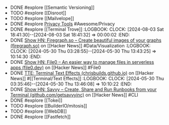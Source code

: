 - DONE #explore [[Semantic Versioning]]
- TODO #explore [[Disroot]]
- TODO #explore [[Mailvelope]]
- DONE #explore [Privacy Tools](https://www.privacytools.io/) #Awesome/Privacy
- DONE #explore [[Terminal Trove]]
  :LOGBOOK:
  CLOCK: [2024-08-03 Sat 18:41:30]--[2024-08-03 Sat 18:41:32] =>  00:00:02
  :END:
- DONE [Show HN: Firegraph.so – Create beautiful images of your graphs (firegraph.so)](https://news.ycombinator.com/item?id=40503793) on [[Hacker News]] #Data/Visualization
  :LOGBOOK:
  CLOCK: [2024-05-30 Thu 03:28:55]--[2024-05-30 Thu 13:43:25] =>  10:14:30
  :END:
- DONE [Show HN: File0 – An easier way to manage files in serverless apps (file0.dev)](https://news.ycombinator.com/item?id=40498580) on [[Hacker News]] #File0
- DONE [TTE: Terminal Text Effects (chrisbuilds.github.io)](https://news.ycombinator.com/item?id=40503202) on [[Hacker News]] #[[Terminal/Text Effects]]
  :LOGBOOK:
  CLOCK: [2024-05-30 Thu 03:35:46]--[2024-05-30 Thu 13:46:08] =>  10:10:22
  :END:
- DONE [Show HN: Savvy – Create, Share and Run Runbooks from your Terminal (github.com/getsavvyinc)](https://news.ycombinator.com/item?id=40506913) on [[Hacker News]] #CLI
- DONE #explore [[Tokei]]
- TODO #explore [[BuilderIO/mitosis]]
- TODO #explore [[WebDB]]
- DONE #explore [[Fastfetch]]